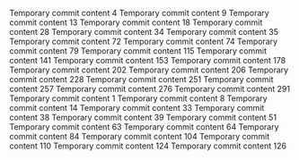 Temporary commit content 4
Temporary commit content 9
Temporary commit content 13
Temporary commit content 18
Temporary commit content 28
Temporary commit content 34
Temporary commit content 35
Temporary commit content 72
Temporary commit content 74
Temporary commit content 79
Temporary commit content 115
Temporary commit content 141
Temporary commit content 153
Temporary commit content 178
Temporary commit content 202
Temporary commit content 206
Temporary commit content 228
Temporary commit content 251
Temporary commit content 257
Temporary commit content 276
Temporary commit content 291
Temporary commit content 1
Temporary commit content 8
Temporary commit content 14
Temporary commit content 33
Temporary commit content 38
Temporary commit content 39
Temporary commit content 51
Temporary commit content 63
Temporary commit content 64
Temporary commit content 84
Temporary commit content 104
Temporary commit content 110
Temporary commit content 124
Temporary commit content 126

